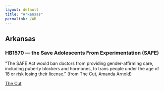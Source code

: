 ```yaml
---
layout: default
title: "Arkansas"
permalink: /AR
---
```


## Arkansas

### HB1570 — the Save Adolescents From Experimentation (SAFE)

"The SAFE Act would ban doctors from providing gender-affirming care, including puberty blockers and hormones, to trans people under the age of 18 or risk losing their license." (from The Cut, Amanda Arnold)

[The Cut](https://www.thecut.com/2021/04/arkansas-has-passed-the-most-extreme-anti-trans-bill-yet.html)
